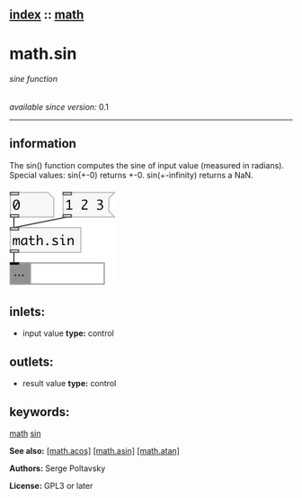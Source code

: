 [index](index.html) :: [math](category_math.html)
---

# math.sin

###### sine function

*available since version:* 0.1

---


## information
The sin() function computes the sine of input value (measured in radians).
Special values:
sin(+-0) returns +-0.
sin(+-infinity) returns a NaN.



[![example](../examples/img/math.sin.jpg)](../examples/pd/math.sin.pd)









## inlets:

* input value 
__type:__ control<br>



## outlets:

* result value
__type:__ control<br>



## keywords:

[math](keywords/math.html)
[sin](keywords/sin.html)



**See also:**
[\[math.acos\]](math.acos.html)
[\[math.asin\]](math.asin.html)
[\[math.atan\]](math.atan.html)




**Authors:** Serge Poltavsky




**License:** GPL3 or later





